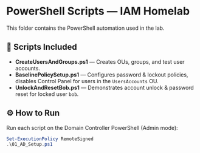 # PowerShell Scripts — IAM Homelab

This folder contains the PowerShell automation used in the lab.

## 🧩 Scripts Included
- **CreateUsersAndGroups.ps1** — Creates OUs, groups, and test user accounts.  
- **BaselinePolicySetup.ps1** — Configures password & lockout policies, disables Control Panel for users in the `UsersAccounts` OU.  
- **UnlockAndResetBob.ps1** — Demonstrates account unlock & password reset for locked user `bob`.

## ⚙️ How to Run
Run each script on the Domain Controller PowerShell (Admin mode):
```powershell
Set-ExecutionPolicy RemoteSigned
.\01_AD_Setup.ps1

